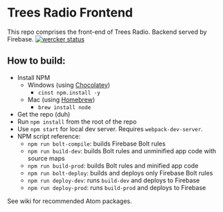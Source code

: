 # Trees Radio Frontend
This repo comprises the front-end of Trees Radio. Backend served by Firebase.
[![wercker status](https://app.wercker.com/status/cc27bc23e90eea7d0c16679e8d382e5f/m "wercker status")](https://app.wercker.com/project/bykey/cc27bc23e90eea7d0c16679e8d382e5f)

## How to build:
* Install NPM
  - Windows (using [Chocolatey](https://chocolatey.org/))
    + `cinst npm.install -y`
  - Mac (using [Homebrew](http://brew.sh/))
    + `brew install node`
* Get the repo (duh)
* Run `npm install` from the root of the repo
* Use `npm start` for local dev server. Requires `webpack-dev-server`.
* NPM script reference:
  - `npm run bolt-compile`: builds Firebase Bolt rules
  - `npm run build-dev`: builds Bolt rules and unminified app code with source maps
  - `npm run build-prod`: builds Bolt rules and minified app code
  - `npm run bolt-deploy`: builds and deploys only Firebase Bolt rules
  - `npm run deploy-dev`: runs `build-dev` and deploys to Firebase
  - `npm run deploy-prod`: runs `build-prod` and deploys to Firebase

See wiki for recommended Atom packages.
